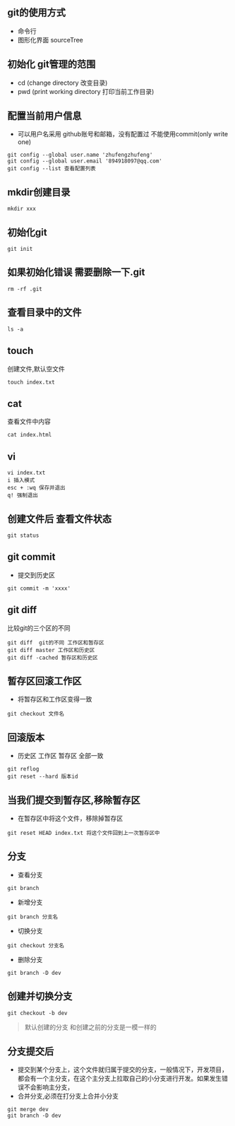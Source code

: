 ## git的使用方式 
- 命令行 
- 图形化界面 sourceTree

## 初始化 git管理的范围
- cd (change directory 改变目录)
- pwd (print working directory 打印当前工作目录)

## 配置当前用户信息
- 可以用户名采用 github账号和邮箱，没有配置过 不能使用commit(only write one)
```
git config --global user.name 'zhufengzhufeng'
git config --global user.email '894918097@qq.com'
git config --list 查看配置列表
``` 

## mkdir创建目录
```
mkdir xxx
```

## 初始化git
```
git init
```
## 如果初始化错误 需要删除一下.git
```
rm -rf .git
```

## 查看目录中的文件
```
ls -a
```

## touch 
创建文件,默认空文件
```
touch index.txt
```

## cat
查看文件中内容
```
cat index.html
```

## vi
```
vi index.txt
i 插入模式
esc + :wq 保存并退出
q! 强制退出
```

## 创建文件后 查看文件状态
```
git status
```

## git commit 
- 提交到历史区
```
git commit -m 'xxxx'
```

## git diff
比较git的三个区的不同
```
git diff  git的不同 工作区和暂存区
git diff master 工作区和历史区
git diff -cached 暂存区和历史区
```

## 暂存区回滚工作区
- 将暂存区和工作区变得一致
```
git checkout 文件名
```

## 回滚版本
- 历史区 工作区 暂存区 全部一致
```
git reflog
git reset --hard 版本id
```

## 当我们提交到暂存区,移除暂存区
- 在暂存区中将这个文件，移除掉暂存区
```
git reset HEAD index.txt 将这个文件回到上一次暂存区中
```

## 分支
- 查看分支
```
git branch
```
- 新增分支
```
git branch 分支名
```
- 切换分支
```
git checkout 分支名
```
- 删除分支
```
git branch -D dev
```

## 创建并切换分支
```
git checkout -b dev
```
> 默认创建的分支 和创建之前的分支是一模一样的

## 分支提交后
- 提交到某个分支上，这个文件就归属于提交的分支，一般情况下，开发项目，都会有一个主分支，在这个主分支上拉取自己的小分支进行开发。如果发生错误不会影响主分支，
- 合并分支,必须在打分支上合并小分支
```
git merge dev
git branch -D dev
```
